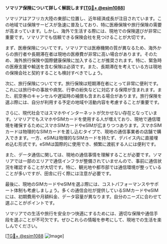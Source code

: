 **ソマリア保険について詳しく解説します[[TG💪+ @esim1088](https://t.me/s/esim1088)]**

ソマリアはアフリカ大陸の東部に位置し、近年経済成長が注目されています。この地域では保険サービスが急速に普及しており、特に医療保険や旅行保険の需要が高まっています。しかし、海外で生活する際には、現地での保険選びが非常に重要です。ソマリアでも信頼できる保険会社を見つけることが大切です。

まず、医療保険についてです。ソマリアでは医療機関の質が異なるため、海外からの旅行者や長期滞在者は現地の医療費が非常に高い場合があります。そのため、海外旅行保険や国際健康保険に加入することが推奨されます。特に、緊急時の医療支援や輸送を含む保険は必須です。また、長期滞在を考えている方は現地の保険会社と契約することも検討すべきでしょう。

次に、旅行保険についてです。旅行保険は短期滞在者にとって非常に便利です。これには旅行中の事故や病気、行李の紛失などに対応する保障が含まれます。また、航空券のキャンセルや遅延時の補償も含まれる場合があります。旅行保険を選ぶ際には、自分が利用する予定の地域や活動内容を考慮することが重要です。

さらに、現代社会ではスマホやインターネットが欠かせない存在となっています。ソマリアでもスマホやSIMカードを使用する人が増えており、現地で通信環境を確保するためにスマホSIMカードやeSIMが広まりつつあります。スマホSIMカードは物理的なSIMカードを差し込むタイプで、現地の通信事業者の店舗で購入できます。一方、eSIMは物理的なSIMカードを持たず、デバイス内に直接埋め込む形式です。eSIMは国際的に使用でき、頻繁に渡航する人には便利です。

また、データ通信に関しては、現地の通信事情を理解することが必要です。ソマリアでは一部のエリアで通信インフラが整備されていませんので、事前に通信状況を確認することが大切です。特に、観光地や都市部では通信環境が整っていることが多いですが、田舎に行く際には注意が必要です。

最後に、現地のSIMカードやeSIMを選ぶ際には、コストパフォーマンスやサポート体制も考慮しましょう。多くの通信会社が提供しているSIMカードやeSIMには、初期費用や月額料金、データ容量が異なります。自分のニーズに合わせて選ぶことがポイントです。

ソマリアでの生活や旅行を安全かつ快適にするためには、適切な保険や通信手段を選ぶことが不可欠です。ぜひこれらの情報を参考にして、現地での生活を楽しんでください。

[[TG💪+ @esim1088](https://t.me/s/esim1088) ![Image](https://i.postimg.cc/Y0z9fWf4/image.png)]